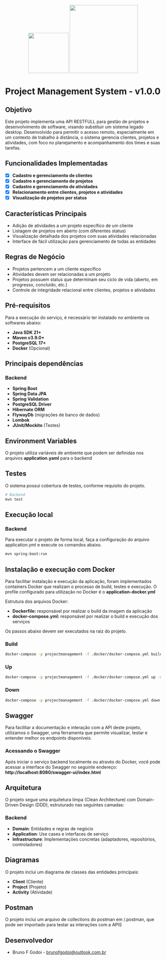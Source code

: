 <p align="center">
    <img src="https://www.svgrepo.com/show/184143/java.svg" width="130" />
    <img src="https://www.edureka.co/blog/wp-content/uploads/2019/08/recyclebin-data-1.png" width="220" />
</p>

# Project Management System - v1.0.0

## Objetivo

Este projeto implementa uma API RESTFULL para gestão de projetos e desenvolvimento de software, visando substituir um sistema legado desktop. Desenvolvido para permitir o acesso remoto, especialmente em um contexto de trabalho à distância, o sistema gerencia clientes, projetos e atividades, com foco no planejamento e acompanhamento dos times e suas tarefas.

## Funcionalidades Implementadas

- [x] **Cadastro e gerenciamento de clientes**
- [x] **Cadastro e gerenciamento de projetos**
- [x] **Cadastro e gerenciamento de atividades**
- [x] **Relacionamento entre clientes, projetos e atividades**
- [x] **Visualização de projetos por status**

## Características Principais

- Adição de atividades a um projeto específico de um cliente
- Listagem de projetos em aberto (com diferentes status)
- Visualização detalhada dos projetos com suas atividades relacionadas
- Interface de fácil utilização para gerenciamento de todas as entidades

## Regras de Negócio

- Projetos pertencem a um cliente específico
- Atividades devem ser relacionadas a um projeto
- Projetos possuem status que determinam seu ciclo de vida (aberto, em progresso, concluído, etc.)
- Controle de integridade relacional entre clientes, projetos e atividades

## Pré-requisitos

Para a execução do serviço, é necessário ter instalado no ambiente os softwares abaixo:

- **Java SDK 21+**
- **Maven v3.9.0+**
- **PostgreSQL 17+**
- **Docker** (Opcional)

## Principais dependências

### Backend
- **Spring Boot**
- **Spring Data JPA**
- **Spring Validation**
- **PostgreSQL Driver**
- **Hibernate ORM**
- **FlywayDb** (migrações de banco de dados)
- **Lombok**
- **JUnit/Mockito** (Testes)

## Environment Variables

O projeto utiliza variáveis de ambiente que podem ser definidas nos arquivos **application.yaml** para o backend

## Testes

O sistema possui cobertura de testes, conforme requisito do projeto.

```bash
# Backend
mvn test
```

## Execução local

### Backend
Para executar o projeto de forma local, faça a configuração do arquivo application.yml e execute os comandos abaixo.

```bash
mvn spring-boot:run
```

## Instalação e execução com Docker

Para facilitar instalação e execução da aplicação, foram implementados containers Docker que realizam o processo de build, testes e execução.
O profile configurado para utilização no Docker é o **application-docker.yml**

Estrutura dos arquivos Docker:
- **Dockerfile:** responsável por realizar o build da imagem da aplicação
- **docker-compose.yml:** responsável por realizar o build e execução dos serviços

Os passos abaixo devem ser executados na raiz do projeto.

### Build

```bash
docker-compose -p projectmanagement -f .docker/docker-compose.yml build
```

### Up

```bash
docker-compose -p projectmanagement -f .docker/docker-compose.yml up -d
```

### Down

```bash
docker-compose -p projectmanagement -f .docker/docker-compose.yml down
```

## Swagger

Para facilitar a documentação e interação com a API deste projeto, utilizamos o Swagger, uma ferramenta que
permite visualizar, testar e entender melhor os endpoints disponíveis.

### Acessando o Swagger

Após iniciar o serviço backend localmente ou através do Docker, você pode acessar a interface do Swagger no seguinte endereço: **http://localhost:8080/swagger-ui/index.html**

## Arquitetura

O projeto segue uma arquitetura limpa (Clean Architecture) com Domain-Driven Design (DDD), estruturado nas seguintes camadas:

### Backend
- **Domain**: Entidades e regras de negócio
- **Application**: Use cases e interfaces de serviço
- **Infrastructure**: Implementações concretas (adaptadores, repositórios, controladores)

## Diagramas

O projeto inclui um diagrama de classes das entidades principais:
- **Client** (Cliente)
- **Project** (Projeto)
- **Activity** (Atividade)

## Postman

O projeto inclui um arquivo de collections do postman em /.postman, que pode ser importado para testar as interações com a APIS

## Desenvolvedor

- Bruno F Godoi - brunofgodoi@outlook.com.br
